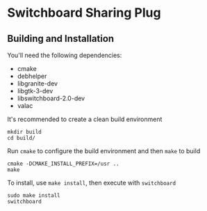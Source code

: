 # Switchboard Sharing Plug

## Building and Installation

You'll need the following dependencies:

* cmake
* debhelper
* libgranite-dev
* libgtk-3-dev
* libswitchboard-2.0-dev
* valac

It's recommended to create a clean build environment

    mkdir build
    cd build/
    
Run `cmake` to configure the build environment and then `make` to build

    cmake -DCMAKE_INSTALL_PREFIX=/usr ..
    make
    
To install, use `make install`, then execute with `switchboard`

    sudo make install
    switchboard
